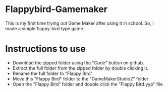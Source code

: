# Flappybird-Gamemaker
This is my first time trying out Game Maker after using it in school. So, I made a simple flappy-bird type game.

# Instructions to use

- Download the zipped folder using the "Code" button on github.
- Extract the full folder from the zipped folder by double clicking it.
- Rename the full folder to "Flappy Bird"
- Move this "Flappy Bird" folder to the "GameMakerStudio2" folder
- Open the "Flappy Bird" folder and double click the "Flappy Bird.yyp" file

